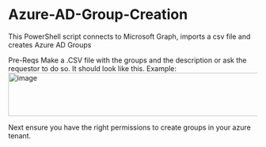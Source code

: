 # Azure-AD-Group-Creation
This PowerShell script connects to Microsoft Graph, imports a csv file and creates Azure AD Groups

Pre-Reqs
Make a .CSV file with the groups and the description or ask the requestor to do so. It should look like this.
Example: <img width="676" height="88" alt="image" src="https://github.com/user-attachments/assets/fe05f809-ee3e-4975-8c1b-45379ad294b1" />

Next ensure you have the right permissions to create groups in your azure tenant.
